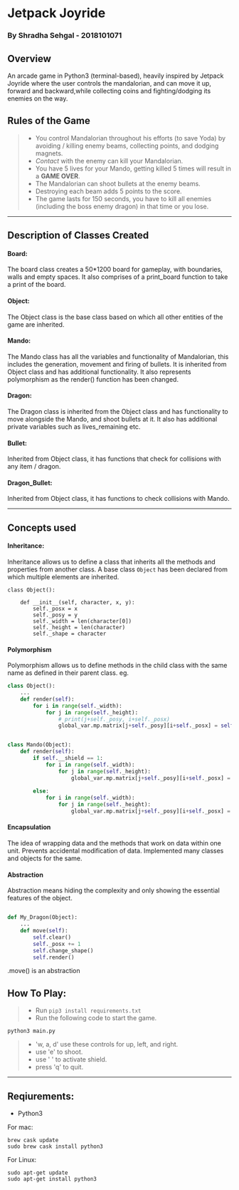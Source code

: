 # Jetpack Joyride
### By Shradha Sehgal - 2018101071

## Overview

An arcade game in Python3 (terminal-based), heavily inspired by Jetpack Joyride where the user controls the mandalorian, and can move it up, forward and backward,while collecting coins and fighting/dodging its enemies on the way.

Rules of the Game
-------------------

> - You control Mandalorian throughout his efforts (to save Yoda) by avoiding / killing enemy beams, collecting points, and dodging magnets.
> - *Contact* with the enemy can kill your Mandalorian.
> - You have 5 lives for your Mando, getting killed 5 times will result in a **GAME OVER**.
> - The Mandalorian can shoot bullets at the enemy beams.
> - Destroying each beam adds 5 points to the score.
> - The game lasts for 150 seconds, you have to kill all enemies (including the boss enemy dragon) in that time or you lose.

------------------------

Description of Classes Created
--------------------------------------------
#### Board:
The board class creates a 50*1200 board for gameplay, with boundaries, walls and empty spaces. It also comprises of a print_board function to take a print of the board.

#### Object:
The Object class is the base class based on which all other entities of the game are inherited.

#### Mando:
The Mando class has all the variables and functionality of Mandalorian, this includes the generation, movement and firing of bullets. It is inherited from Object class and has additional functionality. It also represents polymorphism as the render() function has been changed.

#### Dragon:
The Dragon class is inherited from the Object class and has functionality to move alongside the Mando, and shoot bullets at it. It also has additional private variables such as lives_remaining etc.

#### Bullet:
Inherited from Object class, it has functions that check for collisions with any item / dragon.

#### Dragon_Bullet:
Inherited from Object class, it has functions to check collisions with Mando.

__________________

Concepts used
--------------------------------------------

#### Inheritance:

Inheritance allows us to define a class that inherits all the methods and properties from another class. 
A base class `Object` has been declared from which multiple elements are inherited.

```
class Object():
    
    def __init__(self, character, x, y):
        self._posx = x
        self._posy = y
        self._width = len(character[0])
        self._height = len(character)
        self._shape = character
```

#### Polymorphism

Polymorphism allows us to define methods in the child class with the same name as defined in their parent class. 
eg. 

```python
class Object():
    ...
    def render(self):
        for i in range(self._width):
            for j in range(self._height):
                # print(j+self._posy, i+self._posx)
                global_var.mp.matrix[j+self._posy][i+self._posx] = self._shape[j][i]
```
```python

class Mando(Object):
    def render(self):
        if self.__shield == 1:
            for i in range(self._width):
                for j in range(self._height):
                    global_var.mp.matrix[j+self._posy][i+self._posx] = self._shape[j][i]
        
        else:
            for i in range(self._width):
                for j in range(self._height):
                    global_var.mp.matrix[j+self._posy][i+self._posx] = self._shape[j][i]
```

#### Encapsulation

The idea of wrapping data and the methods that work on data within one unit. Prevents accidental modification of data.
Implemented many classes and objects for the same.

#### Abstraction

Abstraction means hiding the complexity and only showing the essential features of the object.

```python

def My_Dragon(Object):
    ...
    def move(self):
        self.clear()
        self._posx += 1
        self.change_shape()
        self.render()
```
.move() is an abstraction

How To Play:
------------------
>- Run `pip3 install requirements.txt`
>- Run the following code to start the game.
```
python3 main.py
```
>- 'w, a, d' use these controls for up, left, and right.
>- use 'e' to shoot.
>- use ' ' to activate shield. 
>- press 'q' to quit.

___________________

Reqiurements:
--------------------
- Python3

For mac:
```
brew cask update
sudo brew cask install python3
```
For Linux:
```
sudo apt-get update
sudo apt-get install python3
```
